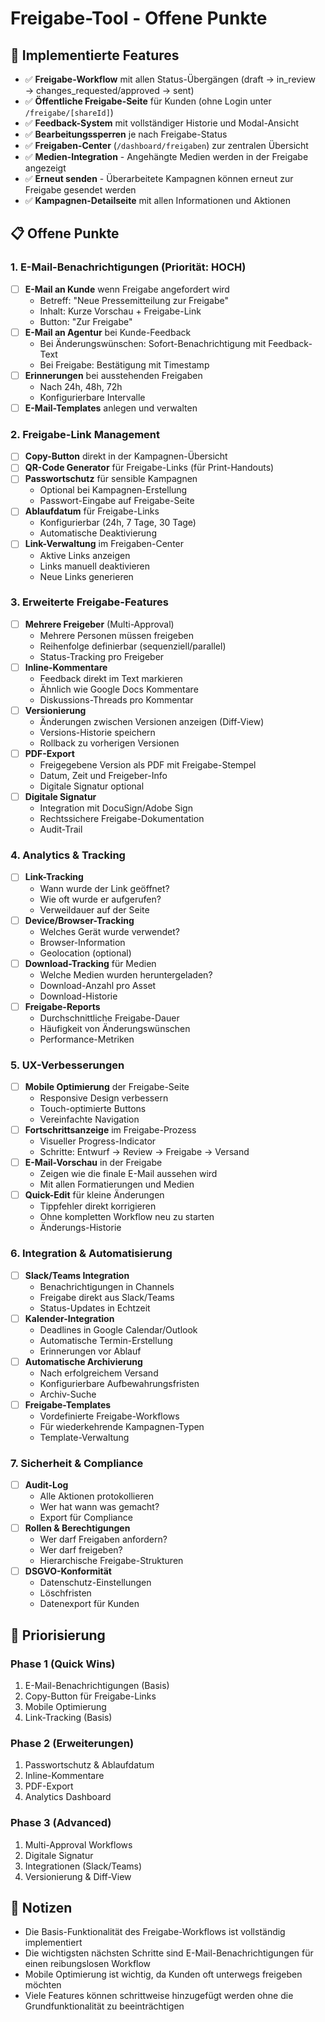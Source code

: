# Freigabe-Tool - Offene Punkte

## 🚀 Implementierte Features

- ✅ **Freigabe-Workflow** mit allen Status-Übergängen (draft → in_review → changes_requested/approved → sent)
- ✅ **Öffentliche Freigabe-Seite** für Kunden (ohne Login unter `/freigabe/[shareId]`)
- ✅ **Feedback-System** mit vollständiger Historie und Modal-Ansicht
- ✅ **Bearbeitungssperren** je nach Freigabe-Status
- ✅ **Freigaben-Center** (`/dashboard/freigaben`) zur zentralen Übersicht
- ✅ **Medien-Integration** - Angehängte Medien werden in der Freigabe angezeigt
- ✅ **Erneut senden** - Überarbeitete Kampagnen können erneut zur Freigabe gesendet werden
- ✅ **Kampagnen-Detailseite** mit allen Informationen und Aktionen

## 📋 Offene Punkte

### 1. E-Mail-Benachrichtigungen (Priorität: HOCH)
- [ ] **E-Mail an Kunde** wenn Freigabe angefordert wird
  - Betreff: "Neue Pressemitteilung zur Freigabe"
  - Inhalt: Kurze Vorschau + Freigabe-Link
  - Button: "Zur Freigabe"
- [ ] **E-Mail an Agentur** bei Kunde-Feedback
  - Bei Änderungswünschen: Sofort-Benachrichtigung mit Feedback-Text
  - Bei Freigabe: Bestätigung mit Timestamp
- [ ] **Erinnerungen** bei ausstehenden Freigaben
  - Nach 24h, 48h, 72h
  - Konfigurierbare Intervalle
- [ ] **E-Mail-Templates** anlegen und verwalten

### 2. Freigabe-Link Management
- [ ] **Copy-Button** direkt in der Kampagnen-Übersicht
- [ ] **QR-Code Generator** für Freigabe-Links (für Print-Handouts)
- [ ] **Passwortschutz** für sensible Kampagnen
  - Optional bei Kampagnen-Erstellung
  - Passwort-Eingabe auf Freigabe-Seite
- [ ] **Ablaufdatum** für Freigabe-Links
  - Konfigurierbar (24h, 7 Tage, 30 Tage)
  - Automatische Deaktivierung
- [ ] **Link-Verwaltung** im Freigaben-Center
  - Aktive Links anzeigen
  - Links manuell deaktivieren
  - Neue Links generieren

### 3. Erweiterte Freigabe-Features
- [ ] **Mehrere Freigeber** (Multi-Approval)
  - Mehrere Personen müssen freigeben
  - Reihenfolge definierbar (sequenziell/parallel)
  - Status-Tracking pro Freigeber
- [ ] **Inline-Kommentare**
  - Feedback direkt im Text markieren
  - Ähnlich wie Google Docs Kommentare
  - Diskussions-Threads pro Kommentar
- [ ] **Versionierung**
  - Änderungen zwischen Versionen anzeigen (Diff-View)
  - Versions-Historie speichern
  - Rollback zu vorherigen Versionen
- [ ] **PDF-Export**
  - Freigegebene Version als PDF mit Freigabe-Stempel
  - Datum, Zeit und Freigeber-Info
  - Digitale Signatur optional
- [ ] **Digitale Signatur**
  - Integration mit DocuSign/Adobe Sign
  - Rechtssichere Freigabe-Dokumentation
  - Audit-Trail

### 4. Analytics & Tracking
- [ ] **Link-Tracking**
  - Wann wurde der Link geöffnet?
  - Wie oft wurde er aufgerufen?
  - Verweildauer auf der Seite
- [ ] **Device/Browser-Tracking**
  - Welches Gerät wurde verwendet?
  - Browser-Information
  - Geolocation (optional)
- [ ] **Download-Tracking** für Medien
  - Welche Medien wurden heruntergeladen?
  - Download-Anzahl pro Asset
  - Download-Historie
- [ ] **Freigabe-Reports**
  - Durchschnittliche Freigabe-Dauer
  - Häufigkeit von Änderungswünschen
  - Performance-Metriken

### 5. UX-Verbesserungen
- [ ] **Mobile Optimierung** der Freigabe-Seite
  - Responsive Design verbessern
  - Touch-optimierte Buttons
  - Vereinfachte Navigation
- [ ] **Fortschrittsanzeige** im Freigabe-Prozess
  - Visueller Progress-Indicator
  - Schritte: Entwurf → Review → Freigabe → Versand
- [ ] **E-Mail-Vorschau** in der Freigabe
  - Zeigen wie die finale E-Mail aussehen wird
  - Mit allen Formatierungen und Medien
- [ ] **Quick-Edit** für kleine Änderungen
  - Tippfehler direkt korrigieren
  - Ohne kompletten Workflow neu zu starten
  - Änderungs-Historie

### 6. Integration & Automatisierung
- [ ] **Slack/Teams Integration**
  - Benachrichtigungen in Channels
  - Freigabe direkt aus Slack/Teams
  - Status-Updates in Echtzeit
- [ ] **Kalender-Integration**
  - Deadlines in Google Calendar/Outlook
  - Automatische Termin-Erstellung
  - Erinnerungen vor Ablauf
- [ ] **Automatische Archivierung**
  - Nach erfolgreichem Versand
  - Konfigurierbare Aufbewahrungsfristen
  - Archiv-Suche
- [ ] **Freigabe-Templates**
  - Vordefinierte Freigabe-Workflows
  - Für wiederkehrende Kampagnen-Typen
  - Template-Verwaltung

### 7. Sicherheit & Compliance
- [ ] **Audit-Log**
  - Alle Aktionen protokollieren
  - Wer hat wann was gemacht?
  - Export für Compliance
- [ ] **Rollen & Berechtigungen**
  - Wer darf Freigaben anfordern?
  - Wer darf freigeben?
  - Hierarchische Freigabe-Strukturen
- [ ] **DSGVO-Konformität**
  - Datenschutz-Einstellungen
  - Löschfristen
  - Datenexport für Kunden

## 🎯 Priorisierung

### Phase 1 (Quick Wins)
1. E-Mail-Benachrichtigungen (Basis)
2. Copy-Button für Freigabe-Links
3. Mobile Optimierung
4. Link-Tracking (Basis)

### Phase 2 (Erweiterungen)
1. Passwortschutz & Ablaufdatum
2. Inline-Kommentare
3. PDF-Export
4. Analytics Dashboard

### Phase 3 (Advanced)
1. Multi-Approval Workflows
2. Digitale Signatur
3. Integrationen (Slack/Teams)
4. Versionierung & Diff-View

## 📝 Notizen

- Die Basis-Funktionalität des Freigabe-Workflows ist vollständig implementiert
- Die wichtigsten nächsten Schritte sind E-Mail-Benachrichtigungen für einen reibungslosen Workflow
- Mobile Optimierung ist wichtig, da Kunden oft unterwegs freigeben möchten
- Viele Features können schrittweise hinzugefügt werden ohne die Grundfunktionalität zu beeinträchtigen